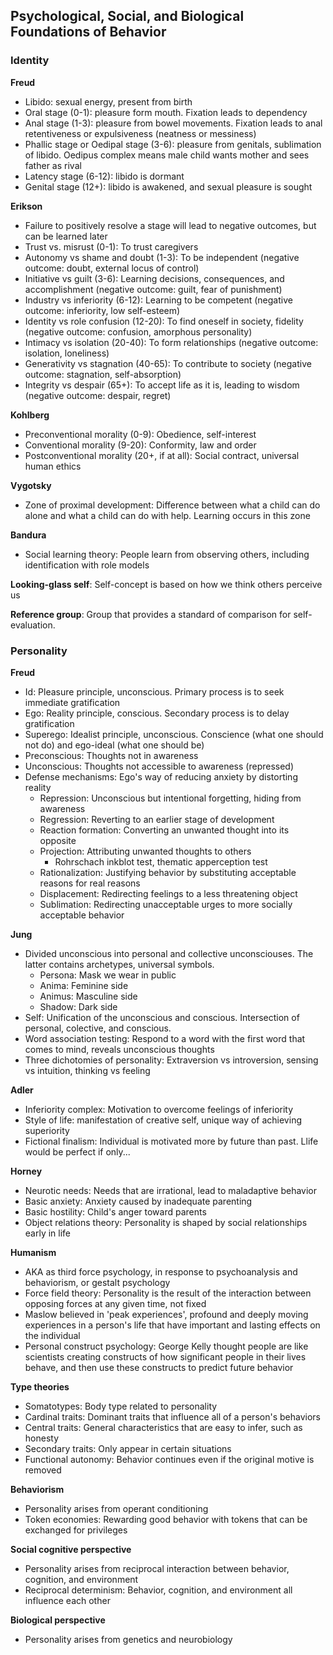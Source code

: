 ## Psychological, Social, and Biological Foundations of Behavior

### Identity
**Freud**
- Libido: sexual energy, present from birth
- Oral stage (0-1): pleasure form mouth. Fixation leads to dependency
- Anal stage (1-3): pleasure from bowel movements. Fixation leads to anal retentiveness or expulsiveness (neatness or messiness)
- Phallic stage or Oedipal stage (3-6): pleasure from genitals, sublimation of libido. Oedipus complex means male child wants mother and sees father as rival
- Latency stage (6-12): libido is dormant
- Genital stage (12+): libido is awakened, and sexual pleasure is sought

**Erikson**
- Failure to positively resolve a stage will lead to negative outcomes, but can be learned later
- Trust vs. misrust (0-1): To trust caregivers
- Autonomy vs shame and doubt (1-3): To be independent (negative outcome: doubt, external locus of control)
- Initiative vs guilt (3-6): Learning decisions, consequences, and accomplishment (negative outcome: guilt, fear of punishment)
- Industry vs inferiority (6-12): Learning to be competent (negative outcome: inferiority, low self-esteem)
- Identity vs role confusion (12-20): To find oneself in society, fidelity (negative outcome: confusion, amorphous personality)
- Intimacy vs isolation (20-40): To form relationships (negative outcome: isolation, loneliness)
- Generativity vs stagnation (40-65): To contribute to society (negative outcome: stagnation, self-absorption)
- Integrity vs despair (65+): To accept life as it is, leading to wisdom (negative outcome: despair, regret)

**Kohlberg**
- Preconventional morality (0-9): Obedience, self-interest
- Conventional morality (9-20): Conformity, law and order
- Postconventional morality (20+, if at all): Social contract, universal human ethics

**Vygotsky**
- Zone of proximal development: Difference between what a child can do alone and what a child can do with help. Learning occurs in this zone

**Bandura**
- Social learning theory: People learn from observing others, including identification with role models

**Looking-glass self**: Self-concept is based on how we think others perceive us

**Reference group**: Group that provides a standard of comparison for self-evaluation.

### Personality

**Freud**
- Id: Pleasure principle, unconscious. Primary process is to seek immediate gratification
- Ego: Reality principle, conscious. Secondary process is to delay gratification
- Superego: Idealist principle, unconscious. Conscience (what one should not do) and ego-ideal (what one should be)
- Preconscious: Thoughts not in awareness
- Unconscious: Thoughts not accessible to awareness (repressed)
- Defense mechanisms: Ego's way of reducing anxiety by distorting reality
    - Repression: Unconscious but intentional forgetting, hiding from awareness
    - Regression: Reverting to an earlier stage of development
    - Reaction formation: Converting an unwanted thought into its opposite
    - Projection: Attributing unwanted thoughts to others
        - Rohrschach inkblot test, thematic apperception test
    - Rationalization: Justifying behavior by substituting acceptable reasons for real reasons
    - Displacement: Redirecting feelings to a less threatening object
    - Sublimation: Redirecting unacceptable urges to more socially acceptable behavior

**Jung**
- Divided unconscious into personal and collective unconsciouses. The latter contains archetypes, universal symbols. 
    - Persona: Mask we wear in public
    - Anima: Feminine side
    - Animus: Masculine side
    - Shadow: Dark side
- Self: Unification of the unconscious and conscious. Intersection of personal, colective, and conscious.
- Word association testing: Respond to a word with the first word that comes to mind, reveals unconscious thoughts
- Three dichotomies of personality: Extraversion vs introversion, sensing vs intuition, thinking vs feeling

**Adler**
- Inferiority complex: Motivation to overcome feelings of inferiority
- Style of life: manifestation of creative self, unique way of achieving superiority
- Fictional finalism: Individual is motivated more by future than past. Llife would be perfect if only...

**Horney**
- Neurotic needs: Needs that are irrational, lead to maladaptive behavior
- Basic anxiety: Anxiety caused by inadequate parenting
- Basic hostility: Child's anger toward parents
- Object relations theory: Personality is shaped by social relationships early in life

**Humanism**
- AKA as third force psychology, in response to psychoanalysis and behaviorism, or gestalt psychology
- Force field theory: Personality is the result of the interaction between opposing forces at any given time, not fixed
- Maslow believed in 'peak experiences', profound and deeply moving experiences in a person's life that have important and lasting effects on the individual
- Personal construct psychology: George Kelly thought people are like scientists creating constructs of how significant people in their lives behave, and then use these constructs to predict future behavior

**Type theories**
- Somatotypes: Body type related to personality
- Cardinal traits: Dominant traits that influence all of a person's behaviors
- Central traits: General characteristics that are easy to infer, such as honesty
- Secondary traits: Only appear in certain situations
- Functional autonomy: Behavior continues even if the original motive is removed

**Behaviorism**
- Personality arises from operant conditioning
- Token economies: Rewarding good behavior with tokens that can be exchanged for privileges

**Social cognitive perspective**
- Personality arises from reciprocal interaction between behavior, cognition, and environment
- Reciprocal determinism: Behavior, cognition, and environment all influence each other

**Biological perspective**
- Personality arises from genetics and neurobiology
